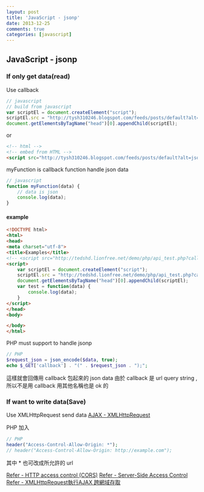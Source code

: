 ```yaml
---
layout: post
title: 'JavaScript - jsonp'
date: 2013-12-25
comments: true
categories: [javascript]
---
```

## JavaScript - jsonp

### If only get data(read)

Use callback

```javascript
// javascript
// build from javascript
var scriptEl = document.createElement("script");
scriptEl.src = "http://tysh310246.blogspot.com/feeds/posts/default?alt=json&callback=myFunction";
document.getElementsByTagName("head")[0].appendChild(scriptEl);
```

or

```html
<!-- html -->
<!-- embed from HTML -->
<script src="http://tysh310246.blogspot.com/feeds/posts/default?alt=json&callback=myFunction"></script>
```

myFunction is callback function handle json data

```javascript
// javascript
function myFunction(data) {
    // data is json
    console.log(data);
}
```

#### example

```html
<!DOCTYPE html>
<html>
<head>
<meta charset="utf-8">
<title>Examples</title>
<!-- <script src="http://tedshd.lionfree.net/demo/php/api_test.php?callback=test"></script> -->
<script>
    var scriptEl = document.createElement("script");
    scriptEl.src = "http://tedshd.lionfree.net/demo/php/api_test.php?callback=test";
    document.getElementsByTagName("head")[0].appendChild(scriptEl);
    var test = function(data) {
        console.log(data);
    }
</script>
</head>
<body>

</body>
</html>
```

PHP must support to handle jsonp

```php
// PHP
$request_json = json_encode($data, true);
echo $_GET['callback'] . "(" . $request_json . ");";
```
這樣就會回傳用 callback 包起來的 json data
由於 callback 是 url query string ,所以不是用 callback 用其他名稱也是 ok 的

### If want to write data(Save)

Use XMLHttpRequest send data
[AJAX - XMLHttpRequest](http://tedshd.logdown.com/posts/143110-ajax-xmlhttprequest)

PHP 加入

```php
// PHP
header("Access-Control-Allow-Origin: *");
// header("Access-Control-Allow-Origin: http://example.com");
```

其中 * 也可改成所允許的 url

[Refer - HTTP access control (CORS)](https://developer.mozilla.org/zh-TW/docs/HTTP/Access_control_CORS)
[Refer - Server-Side Access Control](https://developer.mozilla.org/en-US/docs/Server-Side_Access_Control)
[Refer - XMLHttpRequest執行AJAX 跨網域存取](http://blog.caesarchi.com/2011/08/xmlhttprequestajax.html)

